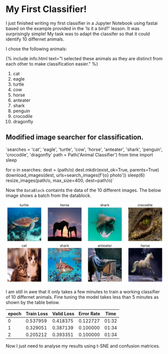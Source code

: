 # My First Classifier!

I just finished writing my first classifier in a Jupyter Notebook using fastai based on the example provided in the 'Is it a bird?' lesson. It was surprisingly simple! My task was to adapt the classifer so that it could identify 10 differnet animals. 

I chose the following animals:

{% include info.html text="I selected these animals as they are distinct from each other to make classification easier." %}

1. cat
2. eagle
3. turtle
4. cow
5. horse
6. anteater
7. shark
8. penguin
9. crocodile
10. dragonfly


## Modified image searcher for classification.


`searches = 'cat', 'eagle', 'turtle', 'cow', 'horse', 'anteater', 'shark', 'penguin', 'crocodile', 'dragonfly'
path = Path('Animal Classifier')
from time import sleep

for o in searches:
    dest = (path/o)
    dest.mkdir(exist_ok=True, parents=True)
    download_images(dest, urls=search_images(f'{o} photo'))
    sleep(6)
    resize_images(path/o, max_size=400, dest=path/o)`
    

Now the `DataBlock` containts the data of the 10 different images. The below image shows a batch from the datablock.

![](/images/batch.JPG "Batch from DataBlock")


I am still in awe that it only takes a few minutes to train a working classifier of 10 differnet animals. Fine tuning the model takes less than 5 minutes as shown by the table below.

| epoch  | Train Loss | Valid Loss  | Error Rate |  Time |
| ------ | ---------- | ----------- | ---------- | ----- |
|   0    |  0.537959  |  0.418375   |  0.122727  | 01:32 |
|   1    |  0.329051  |  0.387139   |  0.100000  | 01:34 |
|   2    |  0.205212  |  0.393351   |  0.100000  | 01:34 |


Now I just need to analyse my results using t-SNE and confusion matrices.

